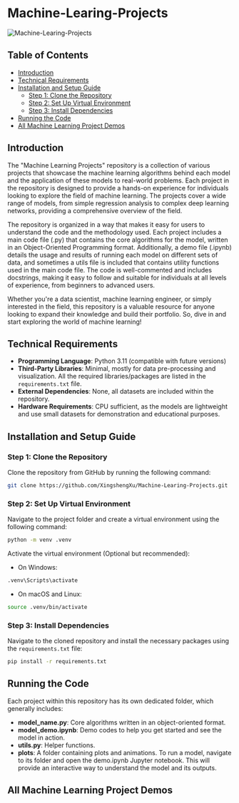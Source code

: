 # Machine-Learing-Projects
![Machine-Learing-Projects](https://socialify.git.ci/XingshengXu/Machine-Learing-Projects/image?description=1&descriptionEditable=A%20collection%20of%20various%20projects%20showcase%20the%20application%20of%20machine%20learning%20algorithms%20and%20techniques%20to%20real-world%20problems.&font=Inter&logo=https%3A%2F%2Fcyberhongtu.files.wordpress.com%2F2023%2F03%2Fcyberhongtu-logo-4.png%3Fresize%3D668%252C668&name=1&pattern=Circuit%20Board&theme=Auto)

## Table of Contents
- [Introduction](#introduction)
- [Technical Requirements](#technical-requirements)
- [Installation and Setup Guide](#installation-and-setup-guide)
  - [Step 1: Clone the Repository](#step-1-clone-the-repository)
  - [Step 2: Set Up Virtual Environment](#step-2-set-up-virtual-environment)
  - [Step 3: Install Dependencies](#step-3-install-dependencies)
- [Running the Code](#running-the-code)
- [All Machine Learning Project Demos](#all-machine-learning-project-demos)

## Introduction
The "Machine Learning Projects" repository is a collection of various projects that showcase the machine learning algorithms behind each model and the application of these models to real-world problems. Each project in the repository is designed to provide a hands-on experience for individuals looking to explore the field of machine learning. The projects cover a wide range of models, from simple regression analysis to complex deep learning networks, providing a comprehensive overview of the field.

The repository is organized in a way that makes it easy for users to understand the code and the methodology used. Each project includes a main code file (.py) that contains the core algorithms for the model, written in an Object-Oriented Programming format. Additionally, a demo file (.ipynb) details the usage and results of running each model on different sets of data, and sometimes a utils file is included that contains utility functions used in the main code file. The code is well-commented and includes docstrings, making it easy to follow and suitable for individuals at all levels of experience, from beginners to advanced users.

Whether you're a data scientist, machine learning engineer, or simply interested in the field, this repository is a valuable resource for anyone looking to expand their knowledge and build their portfolio. So, dive in and start exploring the world of machine learning!

## Technical Requirements
* **Programming Language**: Python 3.11 (compatible with future versions)
* **Third-Party Libraries**: Minimal, mostly for data pre-processing and visualization. All the required libraries/packages are listed in the `requirements.txt` file.
* **External Dependencies**: None, all datasets are included within the repository.
* **Hardware Requirements**: CPU sufficient, as the models are lightweight and use small datasets for demonstration and educational purposes.

## Installation and Setup Guide
### Step 1: Clone the Repository
Clone the repository from GitHub by running the following command:
```bash
git clone https://github.com/XingshengXu/Machine-Learing-Projects.git
```
### Step 2: Set Up Virtual Environment
Navigate to the project folder and create a virtual environment using the following command:
```bash
python -m venv .venv
```
Activate the virtual environment (Optional but recommended):
* On Windows:
```bash
.venv\Scripts\activate
```
* On macOS and Linux:
```bash
source .venv/bin/activate
```
### Step 3: Install Dependencies
Navigate to the cloned repository and install the necessary packages using the `requirements.txt` file:
```bash
pip install -r requirements.txt
```

## Running the Code
Each project within this repository has its own dedicated folder, which generally includes:

* **model_name.py**: Core algorithms written in an object-oriented format.
* **model_demo.ipynb**: Demo codes to help you get started and see the model in action.
* **utils.py**: Helper functions.
* **plots**: A folder containing plots and animations.
To run a model, navigate to its folder and open the demo.ipynb Jupyter notebook. This will provide an interactive way to understand the model and its outputs.

## All Machine Learning Project Demos
